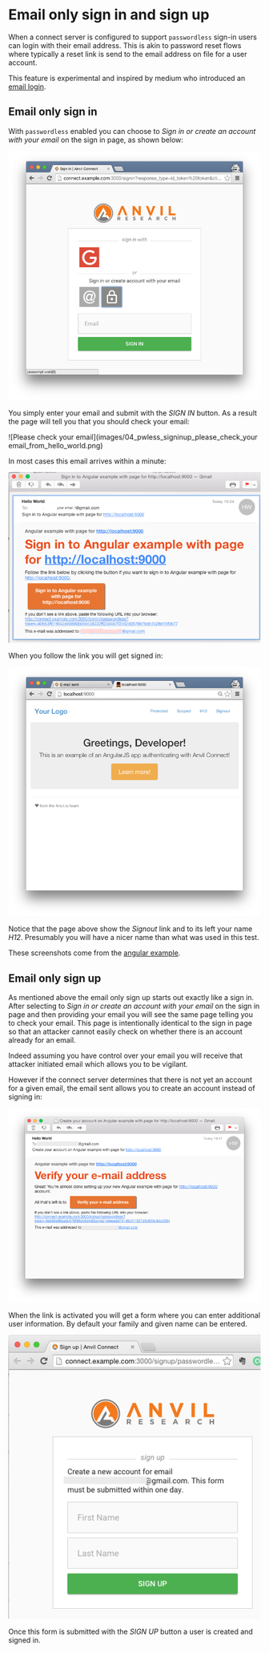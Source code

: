 # Email only sign in and sign up

When a connect server is configured to support `passwordless` sign-in users can login with their email address. This is akin to password reset flows where typically a reset link is send to the email address on file for a user account.

This feature is experimental and inspired by medium who introduced an [email login](https://medium.com/the-story/signing-in-to-medium-by-email-aacc21134fcd).

## Email only sign in

With `passwordless` enabled you can choose to *Sign in or create an account with your email* on the sign in page, as shown below:

![Sign in or create account with your email](images/02_pwless_signinup_select_email_signin.png)

You simply enter your email and submit with the *SIGN IN* button.
As a result the page will tell you that you should check your email:

![Please check your email](images/04_pwless_signinup_please_check_your email_from_hello_world.png)

In most cases this email arrives within a minute:

![Sign in email](images/05_pwless_signin_your_email.png)

When you follow the link you will get signed in:

![Signed in](images/06_pwless_signed_in.png)

Notice that the page above show the *Signout* link and to its left your name *H12*. Presumably you will have a nicer name than what was used in this test.

These screenshots come from the [angular example](https://github.com/anvilresearch/connect-example-angularjs).

## Email only sign up

As mentioned above the email only sign up starts out exactly like
a sign in. After selecting to *Sign in or create an account with your email* on the sign in page and then providing your email you will see the same page telling you to check your email. This page is intentionally identical to the sign in page so that an attacker cannot easily check on whether there is an account already for an email.

Indeed assuming you have control over your email you will receive that attacker initiated email which allows you to be vigilant.

However if the connect server determines that there is not yet an account for a given email, the email sent allows you to create an account instead of signing in:

![Create account email](images/05_pwless_signup_youremail.png)

When the link is activated you will get a form where you can enter additional user information. By default your family and given name can be entered.

![Create account form](images/06_pwless_signup_your_form.png)

Once this form is submitted with the *SIGN UP* button a user is created and signed in.

